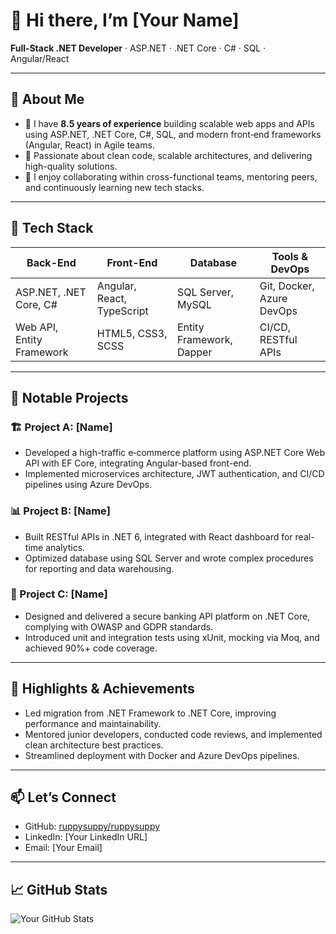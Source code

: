 # 👋 Hi there, I’m [Your Name]  
**Full‑Stack .NET Developer** · ASP.NET · .NET Core · C# · SQL · Angular/React

---

## 🚀 About Me

- 🎯 I have **8.5 years of experience** building scalable web apps and APIs using ASP.NET, .NET Core, C#, SQL, and modern front‑end frameworks (Angular, React) in Agile teams.  
- 🧩 Passionate about clean code, scalable architectures, and delivering high-quality solutions.  
- 🤝 I enjoy collaborating within cross-functional teams, mentoring peers, and continuously learning new tech stacks.

---

## 🧰 Tech Stack

| **Back-End**                | **Front-End**         | **Database**         | **Tools & DevOps**      |
|----------------------------|------------------------|----------------------|--------------------------|
| ASP.NET, .NET Core, C#     | Angular, React, TypeScript | SQL Server, MySQL   | Git, Docker, Azure DevOps |
| Web API, Entity Framework  | HTML5, CSS3, SCSS      | Entity Framework, Dapper | CI/CD, RESTful APIs     |

---

## 💼 Notable Projects

### 🏗️ Project A: [Name]  
- Developed a high-traffic e‑commerce platform using ASP.NET Core Web API with EF Core, integrating Angular-based front-end.  
- Implemented microservices architecture, JWT authentication, and CI/CD pipelines using Azure DevOps.

### 📊 Project B: [Name]  
- Built RESTful APIs in .NET 6, integrated with React dashboard for real-time analytics.  
- Optimized database using SQL Server and wrote complex procedures for reporting and data warehousing.

### 🔐 Project C: [Name]  
- Designed and delivered a secure banking API platform on .NET Core, complying with OWASP and GDPR standards.  
- Introduced unit and integration tests using xUnit, mocking via Moq, and achieved 90%+ code coverage.

---

## 🌟 Highlights & Achievements

- Led migration from .NET Framework to .NET Core, improving performance and maintainability.  
- Mentored junior developers, conducted code reviews, and implemented clean architecture best practices.  
- Streamlined deployment with Docker and Azure DevOps pipelines.

---

## 📫 Let’s Connect

- GitHub: [ruppysuppy/ruppysuppy](https://github.com/ruppysuppy/ruppysuppy)  
- LinkedIn: [Your LinkedIn URL]  
- Email: [Your Email]

---

## 📈 GitHub Stats

![Your GitHub Stats](https://github-readme-stats.vercel.app/api?username=ruppysuppy&show_icons=true&theme=radical)


